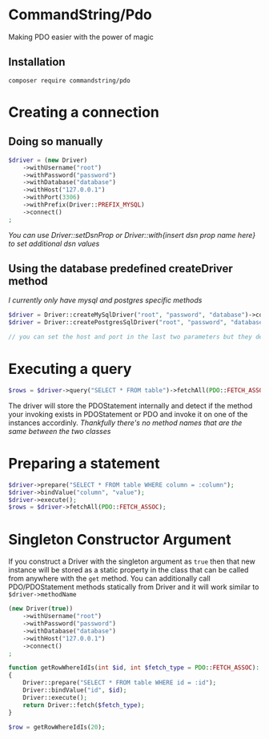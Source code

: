# CommandString/Pdo #
Making PDO easier with the power of magic

## Installation
`composer require commandstring/pdo`

# Creating a connection
## Doing so manually
```php
$driver = (new Driver)
	->withUsername("root")
	->withPassword("password")
	->withDatabase("database")
	->withHost("127.0.0.1")
	->withPort(3306)
	->withPrefix(Driver::PREFIX_MYSQL)
	->connect()
;
```

*You can use Driver::setDsnProp or Driver::with{insert dsn prop name here} to set additional dsn values*

## Using the database predefined createDriver method

*I currently only have mysql and postgres specific methods*

```php
$driver = Driver::createMySqlDriver("root", "password", "database")->connect();
$driver = Driver::createPostgresSqlDriver("root", "password", "database")->connect();

// you can set the host and port in the last two parameters but they default to localhost and the default port of the service
```

# Executing a query
```php
$rows = $driver->query("SELECT * FROM table")->fetchAll(PDO::FETCH_ASSOC);
```
The driver will store the PDOStatement internally and detect if the method your invoking exists in PDOStatement or PDO and invoke it on one of the instances accordinly. *Thankfully there's no method names that are the same between the two classes*

# Preparing a statement
```php
$driver->prepare("SELECT * FROM table WHERE column = :column");
$driver->bindValue("column", "value");
$driver->execute();
$rows = $driver->fetchAll(PDO::FETCH_ASSOC);
```

# Singleton Constructor Argument
If you construct a Driver with the singleton argument as `true` then that new instance will be stored as a static property in the class that can be called from anywhere with the `get` method. You can additionally call PDO/PDOStatement methods statically from Driver and it will work similar to `$driver->methodName`
```php
(new Driver(true))
	->withUsername("root")
	->withPassword("password")
	->withDatabase("database")
	->withHost("127.0.0.1")
	->connect()
;

function getRowWhereIdIs(int $id, int $fetch_type = PDO::FETCH_ASSOC): mixed
{
	Driver::prepare("SELECT * FROM table WHERE id = :id");
	Driver::bindValue("id", $id);
	Driver::execute();
	return Driver::fetch($fetch_type);
}

$row = getRowWhereIdIs(20);
```
